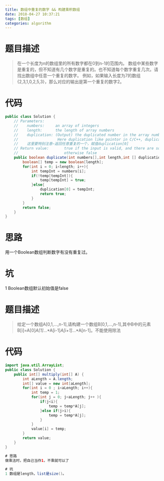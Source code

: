 ```yaml
--- 
title: 数组中重复的数字 && 构建乘积数组 
date: 2018-04-27 10:37:21
tags: [数组]
categories: algorithm
---
```

# 题目描述
> 在一个长度为n的数组里的所有数字都在0到n-1的范围内。 数组中某些数字是重复的，但不知道有几个数字是重复的。也不知道每个数字重复几次。请找出数组中任意一个重复的数字。 例如，如果输入长度为7的数组{2,3,1,0,2,5,3}，那么对应的输出是第一个重复的数字2。

# 代码
```java
public class Solution {
    // Parameters:
    //    numbers:     an array of integers
    //    length:      the length of array numbers
    //    duplication: (Output) the duplicated number in the array number,length of duplication array is 1,so using duplication[0] = ? in implementation;
    //                  Here duplication like pointor in C/C++, duplication[0] equal *duplication in C/C++
    //    这里要特别注意~返回任意重复的一个，赋值duplication[0]
    // Return value:       true if the input is valid, and there are some duplications in the array number
    //                     otherwise false
    public boolean duplicate(int numbers[],int length,int [] duplication) {
        boolean[] temp = new boolean[length];
        for(int i = 0; i<length; i++){
            int tempInt = numbers[i];
            if(!temp[tempInt]){
                temp[tempInt] = true;
            }else{
                duplication[0] = tempInt;
                return true;
            }
        } 
        return false;
    }
}
```
<!--more-->

# 思路
用一个Boolean数组判断数字有没有重复过。

# 坑
1 Boolean数组默认初始值是false

# 题目描述
> 给定一个数组A[0,1,...,n-1],请构建一个数组B[0,1,...,n-1],其中B中的元素B[i]=A[0]*A[1]*...*A[i-1]*A[i+1]*...*A[n-1]。不能使用除法

# 代码
```java
import java.util.ArrayList;
public class Solution {
    public int[] multiply(int[] A) {
        int aLength = A.length;
        int[] value = new int[aLength];
        for(int i = 0 ; i<aLength; i++){
            int temp = 1;
            for(int j = 0; j<aLength; j++ ){
                if(j<i){
                    temp = temp*A[j];
                }else if(j>i){
                    temp = temp*A[j];
                }
            }
            value[i] = temp;
        }
        return value;
    }
}

# 思路
做乘法时，把自己当作1，不乘就可以了

# 坑
1 数组是length，list是size()。


